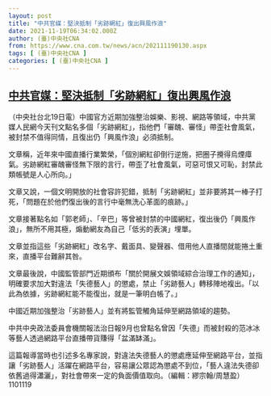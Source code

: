 ```yaml
---
layout: post
title: "中共官媒：堅決抵制「劣跡網紅」復出興風作浪"
date: 2021-11-19T06:34:02.000Z
author: (臺)中央社CNA
from: https://www.cna.com.tw/news/acn/202111190130.aspx
tags: [ (臺)中央社CNA ]
categories: [ (臺)中央社CNA ]
---
```

<!--1637303642000-->
[中共官媒：堅決抵制「劣跡網紅」復出興風作浪](https://www.cna.com.tw/news/acn/202111190130.aspx)
------

<div>
<div></div><div><p>（中央社台北19日電）中國官方近期加強整治娛樂、影視、網路等領域，中共黨媒人民網今天刊文點名多個「劣跡網紅」，指他們「審醜、審怪」帶歪社會風氣，被封禁不值得同情，且復出仍「興風作浪」必須抵制。</p><p>文章稱，近年來中國直播行業繁榮，「個別網紅卻倒行逆施，把圈子攪得烏煙瘴氣。劣跡網紅審醜審怪無下限的言行，帶歪了社會風氣，可惡可恨又可恥，封禁此類帳號是人心所向。」</p><p>文章又說，一個文明開放的社會容許犯錯，抵制「劣跡網紅」並非要將其一棒子打死，「問題在於他們復出後的言行中毫無洗心革面的痕跡。」</p><p>文章接著點名如「郭老師」、「辛巴」等曾被封禁的中國網紅，復出後仍「興風作浪」，無所不用其極，煽動網友為自己「低劣的表演」埋單。</p><p>文章並指這些「劣跡網紅」改名字、戴面具、變聲器、借用他人直播間就能捲土重來，直播平台難辭其咎。</p><p>文章最後說，中國監管部門近期頒布「關於開展文娛領域綜合治理工作的通知」，明確要求加大對違法「失德藝人」的懲處，禁止「劣跡藝人」轉移陣地複出。「以此為依據，劣跡網紅能不能復出，就是一筆明白帳了。」</p><p>中國近期加強整治「劣跡藝人」並有將監管觸角延伸至網路領域的趨勢。</p><p>中共中央政法委員會機關報法治日報9月也曾點名曾因「失德」而被封殺的范冰冰等藝人透過網路平台直播帶貨賺得「盆滿缽滿」。</p><p>這篇報導當時也引述多名專家說，對違法失德藝人的懲處應延伸至網路平台，並指讓「劣跡藝人」活躍在網路平台，容易讓公眾認為懲處不到位，「藝人違法失德卻依舊過得瀟灑」，對社會帶來一定的負面價值取向。（編輯：繆宗翰/周慧盈）1101119</p></div>
</div>
